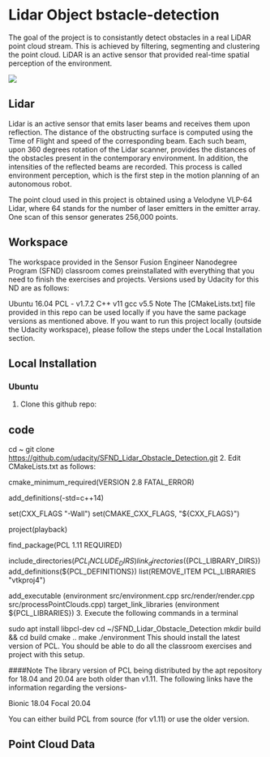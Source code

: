 # Lidar Object bstacle-detection
The goal of the project is to consistantly detect obstacles in a real LiDAR point cloud stream. This is achieved by filtering, segmenting and clustering the point cloud. LiDAR is an active sensor that provided real-time spatial perception of the environment.

![](https://raw.githubusercontent.com/udacity/SFND_Lidar_Obstacle_Detection/master/media/ObstacleDetectionFPS.gif)

## Lidar
Lidar is an active sensor that emits laser beams and receives them upon reflection. The distance of the obstructing surface is computed using the Time of Flight and speed of the corresponding beam. Each such beam, upon 360 degrees rotation of the Lidar scanner, provides the distances of the obstacles present in the contemporary environment. In addition, the intensities of the reflected beams are recorded. This process is called environment perception, which is the first step in the motion planning of an autonomous robot.

The point cloud used in this project is obtained using a Velodyne VLP-64 Lidar, where 64 stands for the number of laser emitters in the emitter array. One scan of this sensor generates 256,000 points.

## Workspace
The workspace provided in the Sensor Fusion Engineer Nanodegree Program (SFND) classroom comes preinstallated with everything that you need to finish the exercises and projects. Versions used by Udacity for this ND are as follows:

Ubuntu 16.04
PCL - v1.7.2
C++ v11
gcc v5.5
Note The [CMakeLists.txt] file provided in this repo can be used locally if you have the same package versions as mentioned above. If you want to run this project locally (outside the Udacity workspace), please follow the steps under the Local Installation section.
## Local Installation
### Ubuntu
1. Clone this github repo:
## code
cd ~
git clone https://github.com/udacity/SFND_Lidar_Obstacle_Detection.git
2. Edit CMakeLists.txt as follows:

cmake_minimum_required(VERSION 2.8 FATAL_ERROR)

add_definitions(-std=c++14)

set(CXX_FLAGS "-Wall")
set(CMAKE_CXX_FLAGS, "${CXX_FLAGS}")

project(playback)

find_package(PCL 1.11 REQUIRED)

include_directories(${PCL_INCLUDE_DIRS})
link_directories(${PCL_LIBRARY_DIRS})
add_definitions(${PCL_DEFINITIONS})
list(REMOVE_ITEM PCL_LIBRARIES "vtkproj4")


add_executable (environment src/environment.cpp src/render/render.cpp src/processPointClouds.cpp)
target_link_libraries (environment ${PCL_LIBRARIES})
3. Execute the following commands in a terminal

sudo apt install libpcl-dev
cd ~/SFND_Lidar_Obstacle_Detection
mkdir build && cd build
cmake ..
make
./environment
This should install the latest version of PCL. You should be able to do all the classroom exercises and project with this setup.

####Note The library version of PCL being distributed by the apt repository for 18.04 and 20.04 are both older than v1.11. The following links have the information regarding the versions-

Bionic 18.04 Focal 20.04

You can either build PCL from source (for v1.11) or use the older version.




## Point Cloud Data 

